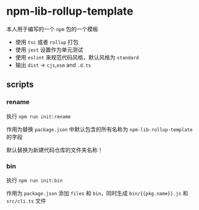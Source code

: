 # npm-lib-rollup-template

本人用于编写的一个 `npm` 包的一个模板

- 使用 `tsc` 或者 `rollup` 打包
- 使用 `jest` 设置作为单元测试
- 使用 `eslint` 来规范代码风格，默认风格为 `standard`
- 输出 `dist` -> `cjs`,`esm` and `.d.ts`

## scripts

### rename

执行 `npm run init:rename`
 
作用为替换 `package.json` 中默认包含的所有名称为 `npm-lib-rollup-template` 的字段

默认替换为新建代码仓库的文件夹名称！

### bin

执行 `npm run init:bin`
 
作用为 `package.json`  添加 `files` 和 `bin`，同时生成 `bin/{{pkg.name}}.js` 和 `src/cli.ts` 文件



